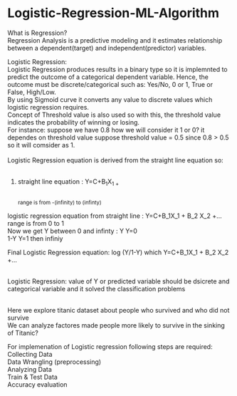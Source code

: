 # Logistic-Regression-ML-Algorithm
What is Regression? <br />
Regression Analysis is a predictive modeling and it estimates relationship between a dependent(target) and independent(predictor) variables. <br />

Logistic Regression:<br />
Logistic Regression produces results in a binary type so it is implemnted to predict the outcome of a categorical dependent variable. Hence, the outcome must be discrete/categorical such as: Yes/No, 0 or 1, True or False, High/Low. <br />
By using Sigmoid curve it converts any value to discrete values which logistic regression requires. <br />
Concept of Threshold value is also used so with this, the threshold value indicates the probability of winning or losing. <br />
For instance: suppose we have 0.8 how we will consider it 1 or 0? it dependes on threshold value suppose threshold value = 0.5 since 0.8 > 0.5 so it will comsider as 1.  <br />
<br />
Logistic Regression equation is derived from the straight line equation so: <br />
<br />

1. straight line equation : Y=C+B<sub>1</sub>X<sub>1 +                        <br />                  
  <br />range is from -(infinity) to (infinty) <br />
  

logistic regression equation from straight line : Y=C+B_1X_1 + B_2 X_2 +...        <br />
  range is from 0 to 1 <br />
Now we get Y between 0 and infinty : Y    Y=0 <br />
                                     1-Y  Y=1 then infiniy <br />

Final Logistic Regression equation:   log (Y/1-Y) which Y=C+B_1X_1 + B_2 X_2 +...      <br />

 <br />              
Logistic Regression: value of Y or  predicted variable should be dsicrete and categorical variable and it solved the classification problems  <br />
<br />

 Here we explore titanic dataset about people who survived and who did not survive <br />
 We can analyze factores made people more likely to survive in the sinking of Titanic? <br />
 
 For implemenation of Logistic regression following steps are required: <br />
 Collecting Data <br />
 Data Wrangling (preprocessing) <br />
 Analyzing Data <br />
 Train & Test Data <br />
 Accuracy evaluation <br />


